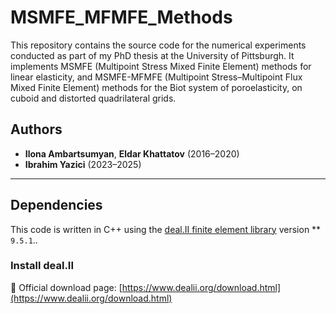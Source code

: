# MSMFE_MFMFE_Methods
This repository contains the source code for the numerical experiments conducted as part of my PhD thesis at the University of Pittsburgh. It implements MSMFE (Multipoint Stress Mixed Finite Element) methods for linear elasticity, and MSMFE-MFMFE (Multipoint Stress–Multipoint Flux Mixed Finite Element) methods for the Biot system of poroelasticity, on cuboid and distorted quadrilateral grids.

## Authors

- **Ilona Ambartsumyan**, **Eldar Khattatov** (2016–2020)  
- **Ibrahim Yazici** (2023–2025)


---

## Dependencies

This code is written in C++ using the [deal.II finite element library](https://www.dealii.org/) version ** `9.5.1`..


### Install deal.II

🔗 Official download page: [https://www.dealii.org/download.html](https://www.dealii.org/download.html)




